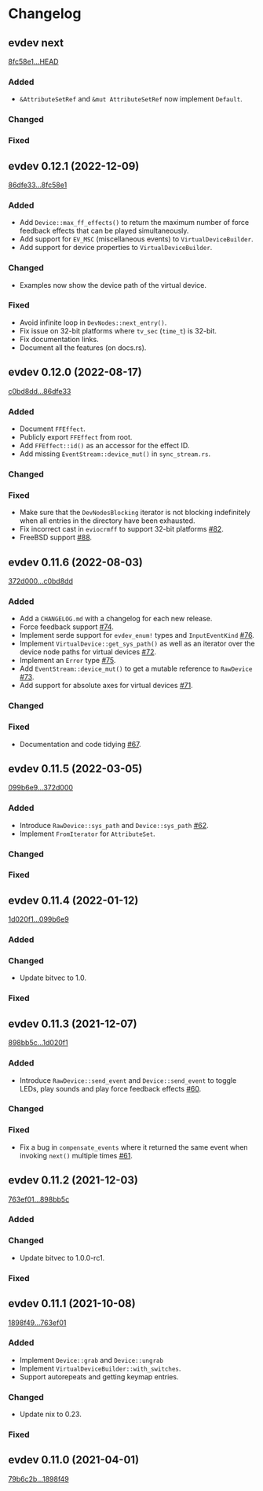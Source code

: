 # Changelog

## evdev next
[8fc58e1...HEAD](https://github.com/emberian/evdev/compare/8fc58e1...HEAD)

### Added

- `&AttributeSetRef` and `&mut AttributeSetRef` now implement `Default`.

### Changed

### Fixed

## evdev 0.12.1 (2022-12-09)
[86dfe33...8fc58e1](https://github.com/emberian/evdev/compare/86dfe33...8fc58e1)

### Added

- Add `Device::max_ff_effects()` to return the maximum number of force feedback effects that can be played simultaneously.
- Add support for `EV_MSC` (miscellaneous events) to `VirtualDeviceBuilder`.
- Add support for device properties to `VirtualDeviceBuilder`.

### Changed

- Examples now show the device path of the virtual device.

### Fixed

- Avoid infinite loop in `DevNodes::next_entry()`.
- Fix issue on 32-bit platforms where `tv_sec` (`time_t`) is 32-bit.
- Fix documentation links.
- Document all the features (on docs.rs).

## evdev 0.12.0 (2022-08-17)
[c0bd8dd...86dfe33](https://github.com/emberian/evdev/compare/c0bd8dd...86dfe33)

### Added

- Document `FFEffect`.
- Publicly export `FFEffect` from root.
- Add `FFEffect::id()` as an accessor for the effect ID.
- Add missing `EventStream::device_mut()` in `sync_stream.rs`.

### Changed

### Fixed

- Make sure that the `DevNodesBlocking` iterator is not blocking indefinitely when all entries in the directory have been exhausted.
- Fix incorrect cast in `eviocrmff` to support 32-bit platforms [#82](https://github.com/emberian/evdev/pull/82).
- FreeBSD support [#88](https://github.com/emberian/evdev/pull/88).

## evdev 0.11.6 (2022-08-03)
[372d000...c0bd8dd](https://github.com/emberian/evdev/compare/372d000...c0bd8dd)

### Added

- Add a `CHANGELOG.md` with a changelog for each new release.
- Force feedback support [#74](https://github.com/emberian/evdev/pull/74).
- Implement serde support for `evdev_enum!` types and `InputEventKind` [#76](https://github.com/emberian/evdev/pull/76).
- Implement `VirtualDevice::get_sys_path()` as well as an iterator over the device node paths for virtual devices [#72](https://github.com/emberian/evdev/pull/72).
- Implement an `Error` type [#75](https://github.com/emberian/evdev/pull/75).
- Add `EventStream::device_mut()` to get a mutable reference to `RawDevice` [#73](https://github.com/emberian/evdev/pull/73).
- Add support for absolute axes for virtual devices [#71](https://github.com/emberian/evdev/pull/71).

### Changed

### Fixed

- Documentation and code tidying [#67](https://github.com/emberian/evdev/pull/67).

## evdev 0.11.5 (2022-03-05)
[099b6e9...372d000](https://github.com/emberian/evdev/compare/099b6e9...372d000)

### Added

- Introduce `RawDevice::sys_path` and `Device::sys_path` [#62](https://github.com/emberian/evdev/pull/62).
- Implement `FromIterator` for `AttributeSet`.

### Changed

### Fixed

## evdev 0.11.4 (2022-01-12)
[1d020f1...099b6e9](https://github.com/emberian/evdev/compare/1d020f1...099b6e9)

### Added

### Changed

- Update bitvec to 1.0.

### Fixed

## evdev 0.11.3 (2021-12-07)
[898bb5c...1d020f1](https://github.com/emberian/evdev/compare/898bb5c...1d020f1)

### Added

- Introduce `RawDevice::send_event` and `Device::send_event` to toggle LEDs, play sounds and play force feedback effects [#60](https://github.com/emberian/evdev/pull/60).

### Changed

### Fixed

- Fix a bug in `compensate_events` where it returned the same event when invoking `next()` multiple times [#61](https://github.com/emberian/evdev/pull/61).

## evdev 0.11.2 (2021-12-03)
[763ef01...898bb5c](https://github.com/emberian/evdev/compare/763ef01...898bb5c)

### Added

### Changed

- Update bitvec to 1.0.0-rc1.

### Fixed

## evdev 0.11.1 (2021-10-08)
[1898f49...763ef01](https://github.com/emberian/evdev/compare/1898f49...763ef01)

### Added

- Implement `Device::grab` and `Device::ungrab`
- Implement `VirtualDeviceBuilder::with_switches`.
- Support autorepeats and getting keymap entries.

### Changed

- Update nix to 0.23.

### Fixed

## evdev 0.11.0 (2021-04-01)
[79b6c2b...1898f49](https://github.com/emberian/evdev/compare/79b6c2b...1898f49)

